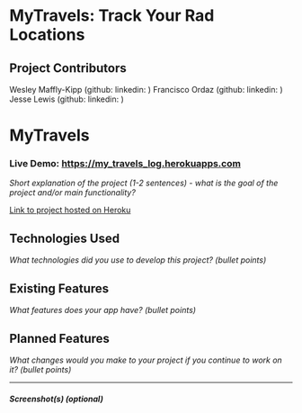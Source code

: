 # MyTravels: Track Your Rad Locations

## Project Contributors
Wesley Maffly-Kipp (github:   linkedin: )
Francisco Ordaz (github:   linkedin: )
Jesse Lewis (github:   linkedin: )

# MyTravels




### Live Demo: https://my_travels_log.herokuapps.com

*Short explanation of the project (1-2 sentences) - what is the goal of the project and/or main functionality?*

[Link to project hosted on Heroku]()

## Technologies Used

*What technologies did you use to develop this project? (bullet points)*



## Existing Features

*What features does your app have? (bullet points)*




## Planned Features

*What changes would you make to your project if you continue to work on it? (bullet points)*

---

##### Screenshot(s) (optional)
